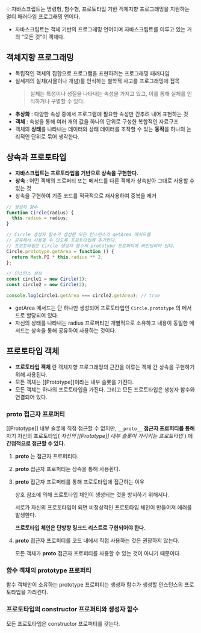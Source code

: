 <aside>
💡 자바스크립트는 명령형, 함수형, 프로토타입 기반 객체지향 프로그래밍을 지원하는 멀티 패러다임 프로그래밍 언어다.

</aside>

- 자바스크립트는 객체 기반의 프로그래밍 언어이며 자바스크립트를 이루고 있는 거의 “모든 것”이 객체다.

## 객체지향 프로그래밍

- 독립적인 객체의 집합으로 프로그램을 표현하려는 프로그래밍 패러다임
- 실세계의 실체(사물이나 개념)를 인식하는 철학적 사고를 프로그래밍에 접목
  > 실체는 특성이나 성질을 나타내는 속성을 가지고 있고, 이를 통해 실체를 인식하거나 구별할 수 있다.
- **추상화** : 다양한 속성 중에서 프로그램에 필요한 속성만 간추려 내어 표현하는 것
- **객체** : 속성을 통해 여러 개의 값을 하나의 단위로 구성한 복합적인 자료구조
- 객체의 **상태**를 나타내는 데이터와 상태 데이터를 조작할 수 있는 **동작**을 하나의 논리적인 단위로 묶어 생각한다.

## 상속과 프로토타입

- **자바스크립트는 프로토타입을 기반으로 상속을 구현한다.**
- **상속** : 어떤 객체의 프로퍼티 또는 메서드를 다른 객체가 상속받아 그대로 사용할 수 있는 것
- 상속을 구현하여 기존 코드를 적극적으로 재사용하여 중복을 제거

```jsx
// 생성자 함수
function Circle(radius) {
  this.radius = radius;
}

// Circle 생성자 함수가 생성한 모든 인스턴스가 getArea 메서드를
// 공유해서 사용할 수 있도록 프로토타입에 추가한다.
// 프로토타입은 Circle 생성자 함수의 prototype 프로퍼티에 바인딩되어 있다.
Circle.prototype.getArea = function () {
  return Math.PI * this.radius ** 2;
};

// 인스턴스 생성
const circle1 = new Circle(1);
const circle2 = new Circle(2);

console.log(circle1.getArea === circle2.getArea); // true
```

- getArea 메서드는 단 하나만 생성되어 프로토타입인 `Circle.prototype` 의 메서드로 할당되어 있다.
- 자신의 상태를 나타내는 radius 프로퍼티만 개별적으로 소유하고 내용이 동일한 메서드는 상속을 통해 공유하여 사용하는 것이다.

## 프로토타입 객체

- **프로토타입 객체** 란 객체지향 프로그래밍의 근간을 이루는 객체 간 상속을 구현하기 위해 사용된다.
- 모든 객체는 [[Prototype]]이라는 내부 슬롯을 가진다.
- 모든 객체는 하나의 프로토타입을 가진다. 그리고 모든 프로토타입은 생성자 함수와 연결되어 있다.

### **proto** 접근자 프로퍼티

[[Prototype]] 내부 슬롯에 직접 접근할 수 없지만, `__proto__` **접근자 프로퍼티를 통해** 자기 자신의 프로토타입( _자신의 [[Prototype]] 내부 슬롯이 가리키는 프로토타입_ ) 에 **간접적으로 접근할 수 있다.**

1. **proto** 는 접근자 프로퍼티다.
2. **proto** 접근자 프로퍼티는 상속을 통해 사용횐다.
3. **proto** 접근자 프로퍼티를 통해 프로토타입에 접근하는 이유

   상호 참조에 의해 프로토타입 체인이 생성되는 것을 방지하기 위해서다.

   서로가 자신의 프로토타입이 되면 비정상적인 프로토타입 체인이 만들어져 에러를 발생한다.

   **프로토타입 체인은 단방향 링크드 리스트로 구현되어야 한다.**

4. **proto** 접근자 프로퍼티를 코드 내에서 직접 사용하는 것은 권장하지 않는다.

   모든 객체가 **proto** 접근자 프로퍼티를 사용할 수 있는 것이 아니기 때문이다.

### 함수 객체의 prototype 프로퍼티

함수 객체만이 소유하는 prototype 프로퍼티는 생성자 함수가 생성할 인스턴스의 프로토타입을 가리킨다.

### 프로토타입의 constructor 프로퍼티와 생성자 함수

모든 프로토타입은 constructor 프로퍼티를 갖는다.
